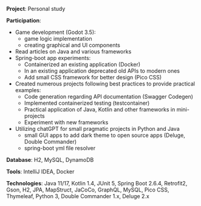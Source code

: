 **Project**: Personal study

**Participation**:

- Game development (Godot 3.5):
	- game logic implementation
	- creating graphical and UI components
- Read articles on Java and various frameworks
- Spring-boot app experiments:
	- Containerized an existing application (Docker)
	- In an existing application deprecated old APIs to modern ones
	- Add small CSS framework for better design (Pico CSS)
- Created numerous projects following best practices to provide practical examples:
	- Code generation regarding API documentation (Swagger Codegen)
	- Implemented containerized testing (testcontainer)
	- Practical application of Java, Kotlin and other frameworks in mini-projects
	- Experiment with new frameworks
- Utilizing chatGPT for small pragmatic projects in Python and Java
	- small GUI apps to add dark theme to open source apps (Deluge, Double Commander)
	- spring-boot yml file resolver

**Database**: H2, MySQL, DynamoDB

**Tools**: IntelliJ IDEA, Docker

**Technologies**: Java 11/17, Kotlin 1.4, JUnit 5, Spring Boot 2.6.4, Retrofit2, Gson, H2, JPA, MapStruct, JaCoCo, GraphQL, MySQL, Pico CSS, Thymeleaf, Python 3, Double Commander 1.x, Deluge 2.x
